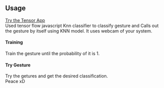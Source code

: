 ## Usage  
[Try the Tensor App](https://analyzing-gesture.herokuapp.com/ "Analyse And Predict Gestures")  
Used tensor flow javascript Knn classifier to classify gesture and Calls out the gesture by itself using KNN model. It uses webcam of your system.

#### Training  
Train the gesture until the probability of it is 1.  

#### Try Gesture  
Try the getures and get the desired classification.  
Peace xD